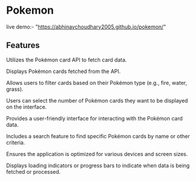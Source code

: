 # Pokemon

live demo:- "https://abhinavchoudhary2005.github.io/pokemon/"

## Features

Utilizes the Pokémon card API to fetch card data.

Displays Pokémon cards fetched from the API.

Allows users to filter cards based on their Pokémon type (e.g., fire, water, grass).

Users can select the number of Pokémon cards they want to be displayed on the interface.

Provides a user-friendly interface for interacting with the Pokémon card data.

Includes a search feature to find specific Pokémon cards by name or other criteria.

Ensures the application is optimized for various devices and screen sizes.

Displays loading indicators or progress bars to indicate when data is being fetched or processed.


## 
